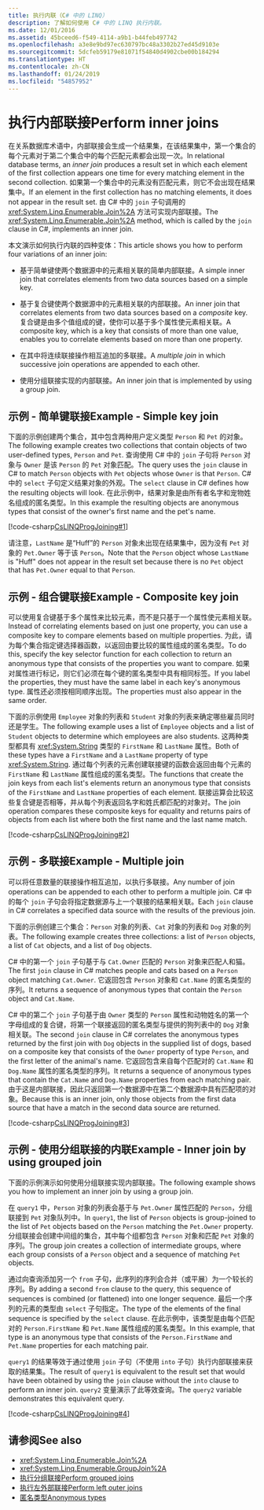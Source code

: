 ```yaml
---
title: 执行内联（C# 中的 LINQ）
description: 了解如何使用 C# 中的 LINQ 执行内联。
ms.date: 12/01/2016
ms.assetid: 45bceed6-f549-4114-a9b1-b44feb497742
ms.openlocfilehash: a3e8e9bd97ec630797bc48a3302b27ed45d9103e
ms.sourcegitcommit: 5dcfeb59179e81071f54840d4902cbe00b184294
ms.translationtype: HT
ms.contentlocale: zh-CN
ms.lasthandoff: 01/24/2019
ms.locfileid: "54857952"
---
```

# <a name="perform-inner-joins"></a><span data-ttu-id="bb158-103">执行内部联接</span><span class="sxs-lookup"><span data-stu-id="bb158-103">Perform inner joins</span></span>

<span data-ttu-id="bb158-104">在关系数据库术语中，内部联接会生成一个结果集，在该结果集中，第一个集合的每个元素对于第二个集合中的每个匹配元素都会出现一次。</span><span class="sxs-lookup"><span data-stu-id="bb158-104">In relational database terms, an *inner join* produces a result set in which each element of the first collection appears one time for every matching element in the second collection.</span></span> <span data-ttu-id="bb158-105">如果第一个集合中的元素没有匹配元素，则它不会出现在结果集中。</span><span class="sxs-lookup"><span data-stu-id="bb158-105">If an element in the first collection has no matching elements, it does not appear in the result set.</span></span> <span data-ttu-id="bb158-106">由 C# 中的 `join` 子句调用的 <xref:System.Linq.Enumerable.Join%2A> 方法可实现内部联接。</span><span class="sxs-lookup"><span data-stu-id="bb158-106">The <xref:System.Linq.Enumerable.Join%2A> method, which is called by the `join` clause in C#, implements an inner join.</span></span>

<span data-ttu-id="bb158-107">本文演示如何执行内联的四种变体：</span><span class="sxs-lookup"><span data-stu-id="bb158-107">This article shows you how to perform four variations of an inner join:</span></span>

- <span data-ttu-id="bb158-108">基于简单键使两个数据源中的元素相关联的简单内部联接。</span><span class="sxs-lookup"><span data-stu-id="bb158-108">A simple inner join that correlates elements from two data sources based on a simple key.</span></span>

- <span data-ttu-id="bb158-109">基于复合键使两个数据源中的元素相关联的内部联接。</span><span class="sxs-lookup"><span data-stu-id="bb158-109">An inner join that correlates elements from two data sources based on a *composite* key.</span></span> <span data-ttu-id="bb158-110">复合键是由多个值组成的键，使你可以基于多个属性使元素相关联。</span><span class="sxs-lookup"><span data-stu-id="bb158-110">A composite key, which is a key that consists of more than one value, enables you to correlate elements based on more than one property.</span></span>

- <span data-ttu-id="bb158-111">在其中将连续联接操作相互追加的多联接。</span><span class="sxs-lookup"><span data-stu-id="bb158-111">A *multiple join* in which successive join operations are appended to each other.</span></span>

- <span data-ttu-id="bb158-112">使用分组联接实现的内部联接。</span><span class="sxs-lookup"><span data-stu-id="bb158-112">An inner join that is implemented by using a group join.</span></span>

## <a name="example---simple-key-join"></a><span data-ttu-id="bb158-113">示例 - 简单键联接</span><span class="sxs-lookup"><span data-stu-id="bb158-113">Example - Simple key join</span></span>

<span data-ttu-id="bb158-114">下面的示例创建两个集合，其中包含两种用户定义类型 `Person` 和 `Pet` 的对象。</span><span class="sxs-lookup"><span data-stu-id="bb158-114">The following example creates two collections that contain objects of two user-defined types, `Person` and `Pet`.</span></span> <span data-ttu-id="bb158-115">查询使用 C# 中的 `join` 子句将 `Person` 对象与 `Owner` 是该 `Person` 的 `Pet` 对象匹配。</span><span class="sxs-lookup"><span data-stu-id="bb158-115">The query uses the `join` clause in C# to match `Person` objects with `Pet` objects whose `Owner` is that `Person`.</span></span> <span data-ttu-id="bb158-116">C# 中的 `select` 子句定义结果对象的外观。</span><span class="sxs-lookup"><span data-stu-id="bb158-116">The `select` clause in C# defines how the resulting objects will look.</span></span> <span data-ttu-id="bb158-117">在此示例中，结果对象是由所有者名字和宠物姓名组成的匿名类型。</span><span class="sxs-lookup"><span data-stu-id="bb158-117">In this example the resulting objects are anonymous types that consist of the owner's first name and the pet's name.</span></span>

[!code-csharp[CsLINQProgJoining#1](~/samples/snippets/csharp/concepts/linq/how-to-perform-inner-joins_1.cs)]

<span data-ttu-id="bb158-118">请注意，`LastName` 是“Huff”的 `Person` 对象未出现在结果集中，因为没有 `Pet` 对象的 `Pet.Owner` 等于该 `Person`。</span><span class="sxs-lookup"><span data-stu-id="bb158-118">Note that the `Person` object whose `LastName` is "Huff" does not appear in the result set because there is no `Pet` object that has `Pet.Owner` equal to that `Person`.</span></span>

## <a name="example---composite-key-join"></a><span data-ttu-id="bb158-119">示例 - 组合键联接</span><span class="sxs-lookup"><span data-stu-id="bb158-119">Example - Composite key join</span></span>

<span data-ttu-id="bb158-120">可以使用复合键基于多个属性来比较元素，而不是只基于一个属性使元素相关联。</span><span class="sxs-lookup"><span data-stu-id="bb158-120">Instead of correlating elements based on just one property, you can use a composite key to compare elements based on multiple properties.</span></span> <span data-ttu-id="bb158-121">为此，请为每个集合指定键选择器函数，以返回由要比较的属性组成的匿名类型。</span><span class="sxs-lookup"><span data-stu-id="bb158-121">To do this, specify the key selector function for each collection to return an anonymous type that consists of the properties you want to compare.</span></span> <span data-ttu-id="bb158-122">如果对属性进行标记，则它们必须在每个键的匿名类型中具有相同标签。</span><span class="sxs-lookup"><span data-stu-id="bb158-122">If you label the properties, they must have the same label in each key's anonymous type.</span></span> <span data-ttu-id="bb158-123">属性还必须按相同顺序出现。</span><span class="sxs-lookup"><span data-stu-id="bb158-123">The properties must also appear in the same order.</span></span>

<span data-ttu-id="bb158-124">下面的示例使用 `Employee` 对象的列表和 `Student` 对象的列表来确定哪些雇员同时还是学生。</span><span class="sxs-lookup"><span data-stu-id="bb158-124">The following example uses a list of `Employee` objects and a list of `Student` objects to determine which employees are also students.</span></span> <span data-ttu-id="bb158-125">这两种类型都具有 <xref:System.String> 类型的 `FirstName` 和 `LastName` 属性。</span><span class="sxs-lookup"><span data-stu-id="bb158-125">Both of these types have a `FirstName` and a `LastName` property of type <xref:System.String>.</span></span> <span data-ttu-id="bb158-126">通过每个列表的元素创建联接键的函数会返回由每个元素的 `FirstName` 和 `LastName` 属性组成的匿名类型。</span><span class="sxs-lookup"><span data-stu-id="bb158-126">The functions that create the join keys from each list's elements return an anonymous type that consists of the `FirstName` and `LastName` properties of each element.</span></span> <span data-ttu-id="bb158-127">联接运算会比较这些复合键是否相等，并从每个列表返回名字和姓氏都匹配的对象对。</span><span class="sxs-lookup"><span data-stu-id="bb158-127">The join operation compares these composite keys for equality and returns pairs of objects from each list where both the first name and the last name match.</span></span>

[!code-csharp[CsLINQProgJoining#2](~/samples/snippets/csharp/concepts/linq/how-to-perform-inner-joins_2.cs)]

## <a name="example---multiple-join"></a><span data-ttu-id="bb158-128">示例 - 多联接</span><span class="sxs-lookup"><span data-stu-id="bb158-128">Example - Multiple join</span></span>

<span data-ttu-id="bb158-129">可以将任意数量的联接操作相互追加，以执行多联接。</span><span class="sxs-lookup"><span data-stu-id="bb158-129">Any number of join operations can be appended to each other to perform a multiple join.</span></span> <span data-ttu-id="bb158-130">C# 中的每个 `join` 子句会将指定数据源与上一个联接的结果相关联。</span><span class="sxs-lookup"><span data-stu-id="bb158-130">Each `join` clause in C# correlates a specified data source with the results of the previous join.</span></span>

<span data-ttu-id="bb158-131">下面的示例创建三个集合：`Person` 对象的列表、`Cat` 对象的列表和 `Dog` 对象的列表。</span><span class="sxs-lookup"><span data-stu-id="bb158-131">The following example creates three collections: a list of `Person` objects, a list of `Cat` objects, and a list of `Dog` objects.</span></span>

<span data-ttu-id="bb158-132">C# 中的第一个 `join` 子句基于与 `Cat.Owner` 匹配的 `Person` 对象来匹配人和猫。</span><span class="sxs-lookup"><span data-stu-id="bb158-132">The first `join` clause in C# matches people and cats based on a `Person` object matching `Cat.Owner`.</span></span> <span data-ttu-id="bb158-133">它返回包含 `Person` 对象和 `Cat.Name` 的匿名类型的序列。</span><span class="sxs-lookup"><span data-stu-id="bb158-133">It returns a sequence of anonymous types that contain the `Person` object and `Cat.Name`.</span></span>

<span data-ttu-id="bb158-134">C# 中的第二个 `join` 子句基于由 `Owner` 类型的 `Person` 属性和动物姓名的第一个字母组成的复合键，将第一个联接返回的匿名类型与提供的狗列表中的 `Dog` 对象相关联。</span><span class="sxs-lookup"><span data-stu-id="bb158-134">The second `join` clause in C# correlates the anonymous types returned by the first join with `Dog` objects in the supplied list of dogs, based on a composite key that consists of the `Owner` property of type `Person`, and the first letter of the animal's name.</span></span> <span data-ttu-id="bb158-135">它返回包含来自每个匹配对的 `Cat.Name` 和 `Dog.Name` 属性的匿名类型的序列。</span><span class="sxs-lookup"><span data-stu-id="bb158-135">It returns a sequence of anonymous types that contain the `Cat.Name` and `Dog.Name` properties from each matching pair.</span></span> <span data-ttu-id="bb158-136">由于这是内部联接，因此只返回第一个数据源中在第二个数据源中具有匹配项的对象。</span><span class="sxs-lookup"><span data-stu-id="bb158-136">Because this is an inner join, only those objects from the first data source that have a match in the second data source are returned.</span></span>

[!code-csharp[CsLINQProgJoining#3](~/samples/snippets/csharp/concepts/linq/how-to-perform-inner-joins_3.cs)]

## <a name="example---inner-join-by-using-grouped-join"></a><span data-ttu-id="bb158-137">示例 - 使用分组联接的内联</span><span class="sxs-lookup"><span data-stu-id="bb158-137">Example - Inner join by using grouped join</span></span>

<span data-ttu-id="bb158-138">下面的示例演示如何使用分组联接实现内部联接。</span><span class="sxs-lookup"><span data-stu-id="bb158-138">The following example shows you how to implement an inner join by using a group join.</span></span>

<span data-ttu-id="bb158-139">在 `query1` 中，`Person` 对象的列表会基于与 `Pet.Owner` 属性匹配的 `Person`，分组联接到 `Pet` 对象队列中。</span><span class="sxs-lookup"><span data-stu-id="bb158-139">In `query1`, the list of `Person` objects is group-joined to the list of `Pet` objects based on the `Person` matching the `Pet.Owner` property.</span></span> <span data-ttu-id="bb158-140">分组联接会创建中间组的集合，其中每个组都包含 `Person` 对象和匹配 `Pet` 对象的序列。</span><span class="sxs-lookup"><span data-stu-id="bb158-140">The group join creates a collection of intermediate groups, where each group consists of a `Person` object and a sequence of matching `Pet` objects.</span></span>

<span data-ttu-id="bb158-141">通过向查询添加另一个 `from` 子句，此序列的序列会合并（或平展）为一个较长的序列。</span><span class="sxs-lookup"><span data-stu-id="bb158-141">By adding a second `from` clause to the query, this sequence of sequences is combined (or flattened) into one longer sequence.</span></span> <span data-ttu-id="bb158-142">最后一个序列的元素的类型由 `select` 子句指定。</span><span class="sxs-lookup"><span data-stu-id="bb158-142">The type of the elements of the final sequence is specified by the `select` clause.</span></span> <span data-ttu-id="bb158-143">在此示例中，该类型是由每个匹配对的 `Person.FirstName` 和 `Pet.Name` 属性组成的匿名类型。</span><span class="sxs-lookup"><span data-stu-id="bb158-143">In this example, that type is an anonymous type that consists of the `Person.FirstName` and `Pet.Name` properties for each matching pair.</span></span>

<span data-ttu-id="bb158-144">`query1` 的结果等效于通过使用 `join` 子句（不使用 `into` 子句）执行内部联接来获取的结果集。</span><span class="sxs-lookup"><span data-stu-id="bb158-144">The result of `query1` is equivalent to the result set that would have been obtained by using the `join` clause without the `into` clause to perform an inner join.</span></span> <span data-ttu-id="bb158-145">`query2` 变量演示了此等效查询。</span><span class="sxs-lookup"><span data-stu-id="bb158-145">The `query2` variable demonstrates this equivalent query.</span></span>

[!code-csharp[CsLINQProgJoining#4](~/samples/snippets/csharp/concepts/linq/how-to-perform-inner-joins_4.cs)]

## <a name="see-also"></a><span data-ttu-id="bb158-146">请参阅</span><span class="sxs-lookup"><span data-stu-id="bb158-146">See also</span></span>

- <xref:System.Linq.Enumerable.Join%2A>
- <xref:System.Linq.Enumerable.GroupJoin%2A>
- [<span data-ttu-id="bb158-147">执行分组联接</span><span class="sxs-lookup"><span data-stu-id="bb158-147">Perform grouped joins</span></span>](perform-grouped-joins.md)
- [<span data-ttu-id="bb158-148">执行左外部联接</span><span class="sxs-lookup"><span data-stu-id="bb158-148">Perform left outer joins</span></span>](perform-left-outer-joins.md)
- [<span data-ttu-id="bb158-149">匿名类型</span><span class="sxs-lookup"><span data-stu-id="bb158-149">Anonymous types</span></span>](../programming-guide/classes-and-structs/anonymous-types.md)
